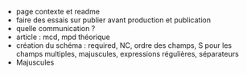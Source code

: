 - page contexte et readme
- faire des essais sur publier avant production et publication
- quelle communication ?
- article : mcd, mpd théorique
- création du schéma : required, NC, ordre des champs, S pour les champs multiples, majuscules, expressions régulières, séparateurs
- Majuscules